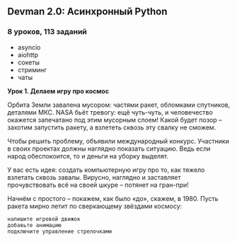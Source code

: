 ## Devman 2.0: Асинхронный Python
### 8 уроков, 113 заданий

* asyncio
* aiohttp
* сокеты
* стриминг
* чаты

**Урок 1. Делаем игру про космос**

Орбита Земли завалена мусором: частями ракет, обломками спутников, деталями МКС. NASA бьёт тревогу: ещё чуть-чуть, и человечество окажется запечатано под этим мусорным слоем! Какой будет позор – захотим запустить ракету, а взлететь сквозь эту свалку не сможем.

Чтобы решить проблему, объявили международный конкурс. Участники в своих проектах должны наглядно показать ситуацию. Ведь если народ обеспокоится, то и деньги на уборку выделят.

У вас есть идея: создать компьютерную игру про то, как тяжело взлетать сквозь завалы. Вирусно, наглядно и заставляет прочувствовать всё на своей шкуре – потянет на гран-при!

Начнём с простого – покажем, как было «до», скажем, в 1980. Пусть ракета мирно летит по сверкающему звёздами космосу:

    напишите игровой движок
    добавьте анимацию
    подключите управление стрелочками
